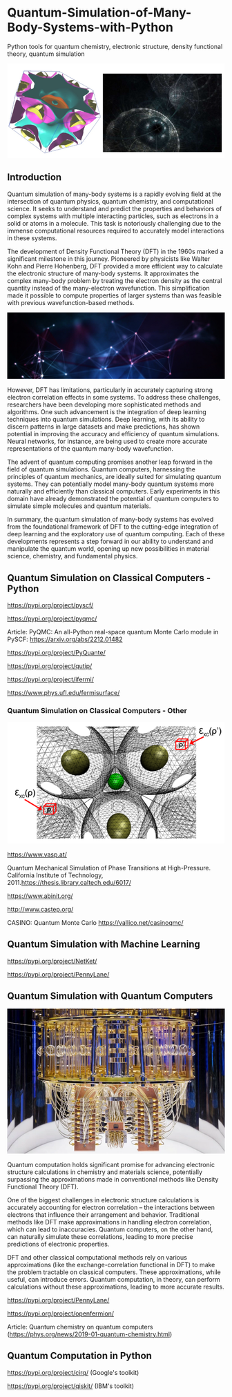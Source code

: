 # Quantum-Simulation-of-Many-Body-Systems-with-Python
Python tools for quantum chemistry, electronic structure, density functional theory, quantum simulation

![](img/quantum0.png)

## Introduction

Quantum simulation of many-body systems is a rapidly evolving field at the intersection of quantum physics, quantum chemistry, and 
computational science. It seeks to understand and predict the properties and behaviors of complex systems with 
multiple interacting particles, such as electrons in a solid or atoms in a molecule. 
This task is notoriously challenging due to the immense computational resources required to 
accurately model interactions in these systems.

The development of Density Functional Theory (DFT) in the 1960s marked a 
significant milestone in this journey. Pioneered by physicists like Walter Kohn and Pierre Hohenberg, 
DFT provided a more efficient way to calculate the electronic structure of many-body systems. 
It approximates the complex many-body problem by treating the electron density as the central 
quantity instead of the many-electron wavefunction. This simplification made it possible to 
compute properties of larger systems than was feasible with previous wavefunction-based methods.

![](img/electronic_structure_vsp1.png)


However, DFT has limitations, particularly in accurately capturing strong electron correlation effects in some 
systems. To address these challenges, researchers have been developing more sophisticated methods and algorithms. 
One such advancement is the integration of deep learning techniques into quantum simulations. Deep learning, with its 
ability to discern patterns in large datasets and make predictions, has shown potential in improving the accuracy and 
efficiency of quantum simulations. Neural networks, for instance, are being used to create more accurate 
representations of the quantum many-body wavefunction.

The advent of quantum computing promises another leap forward in the field of quantum simulations. 
Quantum computers, harnessing the principles of quantum mechanics, are ideally suited for simulating quantum systems. 
They can potentially model many-body quantum systems more naturally and efficiently than classical computers. 
Early experiments in this domain have already demonstrated the potential of quantum computers to simulate simple 
molecules and quantum materials.

In summary, the quantum simulation of many-body systems has evolved from the foundational framework of DFT 
to the cutting-edge integration of deep learning and the exploratory use of quantum computing. Each of these 
developments represents a step forward in our ability to understand and manipulate the quantum world, opening up 
new possibilities in material science, chemistry, and fundamental physics.


## Quantum Simulation on Classical Computers - Python

https://pypi.org/project/pyscf/

https://pypi.org/project/pyqmc/

Article: PyQMC: An all-Python real-space quantum Monte Carlo module in PySCF: https://arxiv.org/abs/2212.01482

https://pypi.org/project/PyQuante/

https://pypi.org/project/qutip/

https://pypi.org/project/ifermi/

https://www.phys.ufl.edu/fermisurface/

### Quantum Simulation on Classical Computers - Other

![](img/electronic_structure1.png)

https://www.vasp.at/

Quantum Mechanical Simulation of Phase Transitions at High-Pressure. California Institute of Technology, 2011.https://thesis.library.caltech.edu/6017/

https://www.abinit.org/

http://www.castep.org/

CASINO: Quantum Monte Carlo https://vallico.net/casinoqmc/

## Quantum Simulation with Machine Learning

https://pypi.org/project/NetKet/

https://pypi.org/project/PennyLane/

## Quantum Simulation with Quantum Computers

![](img/quantum_computer_pic1.png)

Quantum computation holds significant promise for advancing electronic structure calculations in 
chemistry and materials science, potentially surpassing the approximations made in conventional 
methods like Density Functional Theory (DFT).

One of the biggest challenges in electronic structure calculations is accurately accounting for 
electron correlation – the interactions between electrons that influence their arrangement and 
behavior. Traditional methods like DFT make approximations in handling electron correlation, 
which can lead to inaccuracies. Quantum computers, on the other hand, can naturally simulate 
these correlations, leading to more precise predictions of electronic properties.

DFT and other classical computational methods rely on various approximations 
(like the exchange-correlation functional in DFT) to make the problem tractable on classical computers. 
These approximations, while useful, can introduce errors. Quantum computation, in theory, can 
perform calculations without these approximations, leading to more accurate results.

https://pypi.org/project/PennyLane/

https://pypi.org/project/openfermion/

Article: Quantum chemistry on quantum computers (https://phys.org/news/2019-01-quantum-chemistry.html)

## Quantum Computation in Python

https://pypi.org/project/cirq/  (Google's toolkit)

https://pypi.org/project/qiskit/  (IBM's toolkit)





